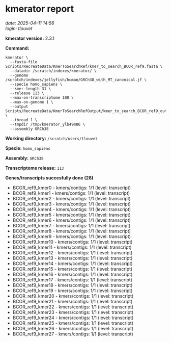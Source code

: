 # kmerator report
*date: 2025-04-11 14:56*  
*login: tlouvet*

**kmerator version:** 2.3.1

**Command:**

```
kmerator \
  --fasta-file Scripts/RecreateData/KmerToSearchRef/kmer_to_search_BCOR_ref9.fasta \
  --datadir /scratch/indexes/kmerator/ \
  --genome /scratch/indexes/jellyfish/human/GRCh38_with_MT_canonical.jf \
  --specie homo_sapiens \
  --kmer-length 31 \
  --release 113 \
  --max-on-transcriptome 100 \
  --max-on-genome 1 \
  --output Scripts/RecreateData/KmerToSearchRefOutput/kmer_to_search_BCOR_ref9_output \
  --thread 1 \
  --tmpdir /tmp/kmerator_ylb49m86 \
  --assembly GRCh38
```

**Working directory:** `/scratch/users/tlouvet`

**Specie:** `homo_sapiens`

**Assembly:** `GRCh38`

**Transcriptome release:** `113`

**Genes/transcripts succesfully done (28)**

- BCOR_ref9_kmer0 - kmers/contigs: 1/1 (level: transcript)
- BCOR_ref9_kmer1 - kmers/contigs: 1/1 (level: transcript)
- BCOR_ref9_kmer2 - kmers/contigs: 1/1 (level: transcript)
- BCOR_ref9_kmer3 - kmers/contigs: 1/1 (level: transcript)
- BCOR_ref9_kmer4 - kmers/contigs: 1/1 (level: transcript)
- BCOR_ref9_kmer5 - kmers/contigs: 1/1 (level: transcript)
- BCOR_ref9_kmer6 - kmers/contigs: 1/1 (level: transcript)
- BCOR_ref9_kmer7 - kmers/contigs: 1/1 (level: transcript)
- BCOR_ref9_kmer8 - kmers/contigs: 1/1 (level: transcript)
- BCOR_ref9_kmer9 - kmers/contigs: 1/1 (level: transcript)
- BCOR_ref9_kmer10 - kmers/contigs: 1/1 (level: transcript)
- BCOR_ref9_kmer11 - kmers/contigs: 1/1 (level: transcript)
- BCOR_ref9_kmer12 - kmers/contigs: 1/1 (level: transcript)
- BCOR_ref9_kmer13 - kmers/contigs: 1/1 (level: transcript)
- BCOR_ref9_kmer14 - kmers/contigs: 1/1 (level: transcript)
- BCOR_ref9_kmer15 - kmers/contigs: 1/1 (level: transcript)
- BCOR_ref9_kmer16 - kmers/contigs: 1/1 (level: transcript)
- BCOR_ref9_kmer17 - kmers/contigs: 1/1 (level: transcript)
- BCOR_ref9_kmer18 - kmers/contigs: 1/1 (level: transcript)
- BCOR_ref9_kmer19 - kmers/contigs: 1/1 (level: transcript)
- BCOR_ref9_kmer20 - kmers/contigs: 1/1 (level: transcript)
- BCOR_ref9_kmer21 - kmers/contigs: 1/1 (level: transcript)
- BCOR_ref9_kmer22 - kmers/contigs: 1/1 (level: transcript)
- BCOR_ref9_kmer23 - kmers/contigs: 1/1 (level: transcript)
- BCOR_ref9_kmer24 - kmers/contigs: 1/1 (level: transcript)
- BCOR_ref9_kmer25 - kmers/contigs: 1/1 (level: transcript)
- BCOR_ref9_kmer26 - kmers/contigs: 1/1 (level: transcript)
- BCOR_ref9_kmer27 - kmers/contigs: 1/1 (level: transcript)
